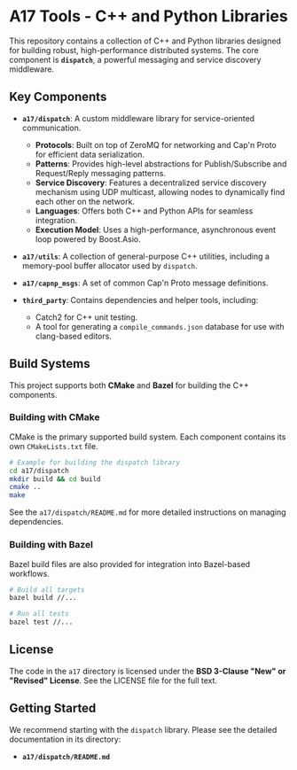 # A17 Tools - C++ and Python Libraries

This repository contains a collection of C++ and Python libraries designed for building robust, high-performance distributed systems. The core component is **`dispatch`**, a powerful messaging and service discovery middleware.

## Key Components

*   **`a17/dispatch`**: A custom middleware library for service-oriented communication.
    *   **Protocols**: Built on top of ZeroMQ for networking and Cap'n Proto for efficient data serialization.
    *   **Patterns**: Provides high-level abstractions for Publish/Subscribe and Request/Reply messaging patterns.
    *   **Service Discovery**: Features a decentralized service discovery mechanism using UDP multicast, allowing nodes to dynamically find each other on the network.
    *   **Languages**: Offers both C++ and Python APIs for seamless integration.
    *   **Execution Model**: Uses a high-performance, asynchronous event loop powered by Boost.Asio.

*   **`a17/utils`**: A collection of general-purpose C++ utilities, including a memory-pool buffer allocator used by `dispatch`.

*   **`a17/capnp_msgs`**: A set of common Cap'n Proto message definitions.

*   **`third_party`**: Contains dependencies and helper tools, including:
    *   Catch2 for C++ unit testing.
    *   A tool for generating a `compile_commands.json` database for use with clang-based editors.

## Build Systems

This project supports both **CMake** and **Bazel** for building the C++ components.

### Building with CMake

CMake is the primary supported build system. Each component contains its own `CMakeLists.txt` file.

```bash
# Example for building the dispatch library
cd a17/dispatch
mkdir build && cd build
cmake ..
make
```

See the `a17/dispatch/README.md` for more detailed instructions on managing dependencies.

### Building with Bazel

Bazel build files are also provided for integration into Bazel-based workflows.

```bash
# Build all targets
bazel build //...

# Run all tests
bazel test //...
```

## License

The code in the `a17` directory is licensed under the **BSD 3-Clause "New" or "Revised" License**. See the LICENSE file for the full text.

## Getting Started

We recommend starting with the `dispatch` library. Please see the detailed documentation in its directory:

*   **`a17/dispatch/README.md`**
